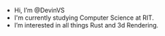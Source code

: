 - Hi, I’m @DevinVS
- I'm currently studying Computer Science at RIT.
- I’m interested in all things Rust and 3d Rendering.
